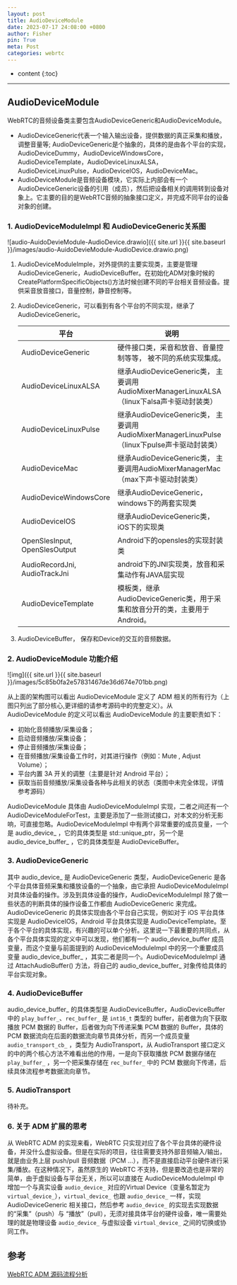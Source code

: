 ```yaml
---
layout: post
title: AudioDeviceModule
date: 2023-07-17 24:08:00 +0800
author: Fisher
pin: True
meta: Post
categories: webrtc
---
```



* content
{:toc}

---

## AudioDeviceModule

WebRTC的音频设备类主要包含AudioDeviceGeneric和AudioDeviceModule。

- AudioDeviceGeneric代表一个输入输出设备，提供数据的真正采集和播放，调整音量等;  AudioDeviceGeneric是个抽象的，具体的是由各个平台的实现，AudioDeviceDummy，AudioDeviceWindowsCore，AudioDeviceTemplate，AudioDeviceLinuxALSA，AudioDeviceLinuxPulse，AudioDeviceIOS，AudioDeviceMac。
- AudioDeviceModule是音频设备模块，它实际上内部会有一个AudioDeviceGeneric设备的引用（成员），然后把设备相关的调用转到设备对象上。它主要的目的是WebRTC音频的抽象接口定义，并完成不同平台的设备对象的创建。



### 1. AudioDeviceModuleImpl 和 AudioDeviceGeneric关系图


![audio-AuidoDevieModule-AudioDevice.drawio]({{ site.url }}{{ site.baseurl }}/images/audio-AuidoDevieModule-AudioDevice.drawio.png)


1. AudioDeviceModuleImple，对外提供的主要实现类，主要是管理AudioDeviceGeneric，AudioDeviceBuffer。在初始化ADM对象时候的CreatePlatformSpecificObjects()方法时候创建不同的平台相关音频设备。提供采音放音接口，音量控制，静音控制等。

2. AudioDeviceGeneric，可以看到有各个平台的不同实现，继承了AudioDeviceGeneric。

   | 平台                          | 说明                                                         |
   | ----------------------------- | ------------------------------------------------------------ |
   | AudioDeviceGeneric            | 硬件接口类，采音和放音、音量控制等等， 被不同的系统实现集成。 |
   | AudioDeviceLinuxALSA          | 继承AudioDeviceGeneric类， 主要调用AudioMixerManagerLinuxALSA（linux下alsa声卡驱动封装类） |
   | AudioDeviceLinuxPulse         | 继承AudioDeviceGeneric类， 主要调用AudioMixerManagerLinuxPulse（linux下pulse声卡驱动封装类） |
   | AudioDeviceMac                | 继承AudioDeviceGeneric类， 主要调用AudioMixerManagerMac（max下声卡驱动封装类） |
   | AudioDeviceWindowsCore        | 继承AudioDeviceGeneric， windows下的两套实现类               |
   | AudioDeviceIOS                | 继承AudioDeviceGeneric类， iOS下的实现类                     |
   | OpenSlesInput, OpenSlesOutput | Android下的opensles的实现封装类                              |
   | AudioRecordJni, AudioTrackJni | android下的JNI实现类，放音和采集动作有JAVA层实现             |
   | AudioDeviceTemplate           | 模板类，继承AudioDeviceGeneric类，用于采集和放音分开的类，主要用于Android。 |

   

3. AudioDeviceBuffer， 保存和Device的交互的音频数据。

   

### 2. AudioDeviceModule 功能介绍

![img]({{ site.url }}{{ site.baseurl }}/images/5c85b0fa2e57831467de36d674e701bb.png)

从上面的架构图可以看出 AudioDeviceModule 定义了 ADM 相关的所有行为（上图只列出了部分核心,更详细的请参考源码中的完整定义）。从 AudioDeviceModule 的定义可以看出 AudioDeviceModule 的主要职责如下：

- 初始化音频播放/采集设备；
- 启动音频播放/采集设备；
- 停止音频播放/采集设备；
- 在音频播放/采集设备工作时，对其进行操作（例如：Mute , Adjust Volume）；
- 平台内置 3A 开关的调整（主要是针对 Android 平台）；
- 获取当前音频播放/采集设备各种与此相关的状态（类图中未完全体现，详情参考源码）

AudioDeviceModule 具体由 AudioDeviceModuleImpl 实现，二者之间还有一个 AudioDeviceModuleForTest，主要是添加了一些测试接口，对本文的分析无影响，可直接忽略。AudioDeviceModuleImpl 中有两个非常重要的成员变量，一个是 audio_device_ ，它的具体类型是 std::unique_ptr，另一个是 audio_device_buffer_ ，它的具体类型是 AudioDeviceBuffer。

### 3. AudioDeviceGeneric


其中 audio_device_ 是 AudioDeviceGeneric 类型，AudioDeviceGeneric 是各个平台具体音频采集和播放设备的一个抽象，由它承担 AudioDeviceModuleImpl 对具体设备的操作。涉及到具体设备的操作，AudioDeviceModuleImpl 除了做一些状态的判断具体的操作设备工作都由 AudioDeviceGeneric 来完成。AudioDeviceGeneric 的具体实现由各个平台自己实现，例如对于 iOS 平台具体实现是 AudioDeviceIOS，Android 平台具体实现是 AudioDeviceTemplate。至于各个平台的具体实现，有兴趣的可以单个分析。这里说一下最重要的共同点，从各个平台具体实现的定义中可以发现，他们都有一个 audio_device_buffer 成员变量，而这个变量与前面提到的 AudioDeviceModuleImpl 中的另一个重要成员变量 audio_device_buffer_ ，其实二者是同一个。AudioDeviceModuleImpl 通过 AttachAudioBuffer() 方法，将自己的 audio_device_buffer_ 对象传给具体的平台实现对象。

### 4. AudioDeviceBuffer

audio_device_buffer_ 的具体类型是 AudioDeviceBuffer，AudioDeviceBuffer 中的 `play_buffer_`、`rec_buffer_` 是 `int16_t`  类型的 buffer，前者做为向下获取播放 PCM 数据的 Buffer，后者做为向下传递采集 PCM 数据的 Buffer，具体的 PCM 数据流向在后面的数据流向章节具体分析，而另一个成员变量  `audio_transport_cb_` ，类型为 AudioTransport，从 AudioTransport 接口定义的中的两个核心方法不难看出他的作用，一是向下获取播放 PCM 数据存储在 `play_buffer_` ，另一个把采集存储在 `rec_buffer_` 中的 PCM 数据向下传递，后续具体流程参考数据流向章节。

### 5. AudioTransport

待补充。



### 6. 关于 ADM 扩展的思考 

从 WebRTC ADM 的实现来看，WebRTC 只实现对应了各个平台具体的硬件设备，并没什么虚拟设备。但是在实际的项目，往往需要支持外部音频输入/输出，就是由业务上层 push/pull 音频数据（PCM ...），而不是直接启动平台硬件进行采集/播放。在这种情况下，虽然原生的 WebRTC 不支持，但是要改造也是非常的简单，由于虚拟设备与平台无关，所以可以直接在 AudioDeviceModuleImpl 中增加一个与真实设备 `audio_device_` 对应的Virtual Device（变量名暂定为`virtual_device_`），`virtual_device_` 也跟 `audio_device_` 一样，实现 AudioDeviceGeneric 相关接口，然后参考 `audio_device_` 的实现去实现数据的“采集”（push）与 “播放”（pull），无须对接具体平台的硬件设备，唯一需要处理的就是物理设备 `audio_device_` 与虚拟设备 `virtual_device_` 之间的切换或协同工作。



## 参考

[WebRTC ADM 源码流程分析](https://blog.csdn.net/netease_im/article/details/123088666)

